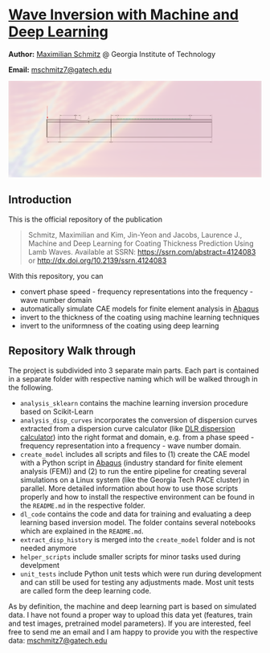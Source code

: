 # [Wave Inversion with Machine and Deep Learning](https://ssrn.com/abstract=4124083)

**Author:** [Maximilian Schmitz](https://sjmxschm.github.io/) @ Georgia Institute of Technology

**Email:** [mschmitz7@gatech.edu](mailto:mschmitz7@gatech.edu)

![alt text](resources/DL_inversion_image.png "Title")

## Introduction

This is the official repository of the publication
> Schmitz, Maximilian and Kim, Jin-Yeon and Jacobs, Laurence J., Machine and Deep Learning for Coating Thickness 
> Prediction Using Lamb Waves. Available at SSRN: https://ssrn.com/abstract=4124083 or 
> http://dx.doi.org/10.2139/ssrn.4124083

With this repository, you can
- convert phase speed - frequency representations into the frequency - wave number domain
- automatically simulate CAE models for finite element analysis in [Abaqus](https://www.3ds.com/products-services/simulia/products/abaqus/) 
- invert to the thickness of the coating using machine learning techniques
- invert to the uniformness of the coating using deep learning


## Repository Walk through

The project is subdivided into 3 separate main parts. Each part is contained in a
separate folder with respective naming which will be walked through in the following.

- `analysis_sklearn` contains the machine learning inversion procedure based on Scikit-Learn
- `analysis_disp_curves` incorporates the conversion of dispersion curves extracted from a 
dispersion curve calculator (like [DLR dispersion calculator](https://www.dlr.de/zlp/en/desktopdefault.aspx/tabid-14332/24874_read-61142/))
into the right format and domain, e.g. from a phase speed - frequency representation into a
frequency - wave number domain. 
- `create_model` includes all scripts and files to (1) create the CAE model with a Python script in [Abaqus](https://www.3ds.com/products-services/simulia/products/abaqus/)
(industry standard for finite element analysis (FEM)) and (2) to run the entire pipeline for creating several
simulations on a Linux system (like the Georgia Tech PACE cluster) in parallel. More detailed
information about how to use those scripts properly and how to install the respective
environment can be found in the `README.md` in the respective folder.
- `dl_code` contains the code and data for training and evaluating a deep learning based
inversion model. The folder contains several notebooks which are explained in the `README.md`.
- `extract_disp_history` is merged into the `create_model` folder and is not needed anymore
- `helper_scripts` include smaller scripts for minor tasks used during develpment
- `unit_tests` include Python unit tests which were run during development and can still be
used for testing any adjustments made. Most unit tests are called form the deep learning code.

As by definition, the machine and deep learning part is based on simulated data. I have not found a
proper way to upload this data yet (features, train and test images, pretrained model parameters). 
If you are interested, feel free to send me an email and I am happy to provide you with the respective
data: [mschmitz7@gatech.edu](mailto:mschmitz7@gatech.edu)
